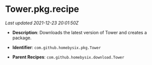 # Tower.pkg.recipe

_Last updated 2021-12-23 20:01:50Z_

- **Description**: Downloads the latest version of Tower and creates a package.

- **Identifier**: `com.github.homebysix.pkg.Tower`

- **Parent Recipes**: `com.github.homebysix.download.Tower`
